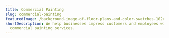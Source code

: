 ```yaml
---
title: Commercial Painting
slug: commercial-painting
featuredImage: /background-image-of-floor-plans-and-color-swatches-1024x682.jpg
shortDescription: We help businesses impress customers and employees with our
  commercial painting services.
---
```


